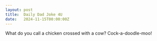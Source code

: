 ```yaml
---
layout: post
title:  Daily Dad Joke 4U
date:   2024-11-15T00:00:00Z
---
```

What do you call a chicken crossed with a cow? Cock-a-doodle-moo!
